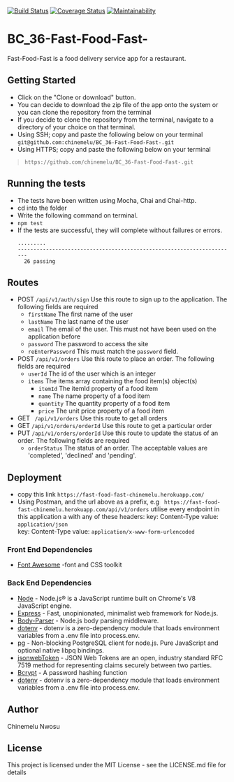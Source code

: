 [![Build Status](https://travis-ci.org/chinemelu/BC_36-Fast-Food-Fast-.svg?branch=develop)](https://travis-ci.org/chinemelu/BC_36-Fast-Food-Fast-)
[![Coverage Status](https://coveralls.io/repos/github/chinemelu/BC_36-Fast-Food-Fast-/badge.svg?branch=ch-setup-CI-test-maintainability-coverage-tools-160479457)](https://coveralls.io/github/chinemelu/BC_36-Fast-Food-Fast-?branch=ch-setup-CI-test-maintainability-coverage-tools-160479457)
[![Maintainability](https://api.codeclimate.com/v1/badges/77068c3cba2c7ec69772/maintainability)](https://codeclimate.com/github/chinemelu/BC_36-Fast-Food-Fast-/maintainability)

# BC_36-Fast-Food-Fast-
Fast-Food-Fast​ is a food delivery service app for a restaurant.

## Getting Started
* Click on the "Clone or download" button.
* You can decide to download the zip file of the app onto the system or you can clone the repository from the terminal
* If you decide to clone the repository from the terminal, navigate to a directory of your choice on that terminal.
* Using SSH; copy and paste the following below on your terminal
`git@github.com:chinemelu/BC_36-Fast-Food-Fast-.git`
* Using HTTPS; copy and paste the following below on your terminal
>```https://github.com/chinemelu/BC_36-Fast-Food-Fast-.git```

## Running the tests
* The tests have been written using Mocha, Chai and Chai-http.
* cd into the folder
* Write the following command on terminal.
* ```npm test```
* If the tests are successful, they will complete without failures or errors.
  ```
  .........
  ----------------------------------------------------------------------
    26 passing
  ```

## Routes
* POST ```/api/v1/auth/sign``` Use this route to sign up to the application. The following fields are required
  * ```firstName``` The first name of the user
  * ```lastName``` The last name of the user
  * ```email``` The email of the user. This must not have been used on the application before
  * ```password``` The password to access the site
  * ```reEnterPassword``` This must match the ```password``` field.
* POST ```/api/v1/orders``` Use this route to place an order. The following fields are required
  * ```userId``` The id of the user which is an integer
  * ```items``` The items array containing the food item(s) object(s)
    * ```itemId``` The itemId property of a food item 
    * ```name``` The name property of a food item
    * ```quantity``` The quantity property of a food item
    * ```price``` The unit price property of a food item
* GET ``` /api/v1/orders``` Use this route to get all orders
* GET  ```/api/v1/orders/orderId``` Use this route to get a particular order
* PUT  ```/api/v1/orders/orderId``` Use this route to update the status of an order. The following fields are required
  * ```orderStatus``` The status of an order. The acceptable values are 'completed', 'declined' and 'pending'.

## Deployment
* copy this link `https://fast-food-fast-chinemelu.herokuapp.com/`
* Using Postman, and the url above as a prefix, e.g ` https://fast-food-fast-chinemelu.herokuapp.com/api/v1/orders`
utilise every endpoint in this application a with any of these headers: 
key: Content-Type value: `application/json`  
key: Content-Type value: `application/x-www-form-urlencoded`

### Front End Dependencies
* [Font Awesome](http://fontawesome.io/) -font and CSS toolkit

### Back End Dependencies
* [Node](nodejs.org) - Node.js® is a JavaScript runtime built on Chrome's V8 JavaScript engine.
* [Express](https://expressjs.com/) - Fast, unopinionated, minimalist web framework for Node.js.
* [Body-Parser](https://www.npmjs.com/package/body-parser) - Node.js body parsing middleware.
* [dotenv](https://www.npmjs.com/package/dotenv) - dotenv is a zero-dependency module that loads environment variables from a .env file into process.env.
* [pg](https://www.npmjs.com/package/pg) - Non-blocking PostgreSQL client for node.js. Pure JavaScript and optional native libpq bindings.
* [jsonwebToken](https://jwt.io/) - JSON Web Tokens are an open, industry standard RFC 7519 method for representing claims securely between two parties.
* [Bcrypt](https://www.npmjs.com/package/bcrypt) - A password hashing function
* [dotenv](https://www.npmjs.com/package/dotenv) - dotenv is a zero-dependency module that loads environment variables from a .env file into process.env.

## Author
Chinemelu Nwosu

## License
This project is licensed under the MIT License - see the LICENSE.md file for details